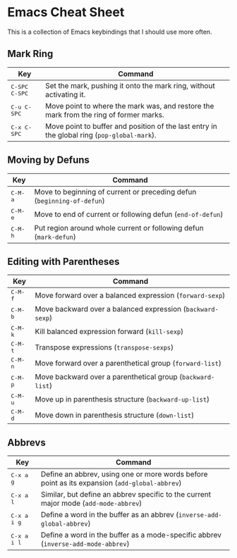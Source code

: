 # Emacs Cheat Sheet

This is a collection of Emacs keybindings that I should use more often.

## Mark Ring

Key                    | Command
-----------------------|--------------------------------------------------
<kbd>C-SPC C-SPC</kbd> | Set the mark, pushing it onto the mark ring, without activating it.
<kbd>C-u C-SPC</kbd>   | Move point to where the mark was, and restore the mark from the ring of former marks.
<kbd>C-x C-SPC</kbd>   | Move point to buffer and position of the last entry in the global ring (`pop-global-mark`).

## Moving by Defuns

Key              | Command
-----------------|--------------------------------------------------
<kbd>C-M-a</kbd> | Move to beginning of current or preceding defun (`beginning-of-defun`)
<kbd>C-M-e</kbd> | Move to end of current or following defun (`end-of-defun`)
<kbd>C-M-h</kbd> | Put region around whole current or following defun (`mark-defun`)

## Editing with Parentheses

Key              | Command
-----------------|--------------------------------------------------
<kbd>C-M-f</kbd> | Move forward over a balanced expression (`forward-sexp`)
<kbd>C-M-b</kbd> | Move backward over a balanced expression (`backward-sexp`)
<kbd>C-M-k</kbd> | Kill balanced expression forward (`kill-sexp`)
<kbd>C-M-t</kbd> | Transpose expressions (`transpose-sexps`)
<kbd>C-M-n</kbd> | Move forward over a parenthetical group (`forward-list`)
<kbd>C-M-p</kbd> | Move backward over a parenthetical group (`backward-list`)
<kbd>C-M-u</kbd> | Move up in parenthesis structure (`backward-up-list`)
<kbd>C-M-d</kbd> | Move down in parenthesis structure (`down-list`)

## Abbrevs

Key                  | Command
---------------------|-----------------------------------------------
<kbd>C-x a g</kbd>   | Define an abbrev, using one or more words before point as its expansion (`add-global-abbrev`)
<kbd>C-x a l</kbd>   | Similar, but define an abbrev specific to the current major mode (`add-mode-abbrev`)
<kbd>C-x a i g</kbd> | Define a word in the buffer as an abbrev (`inverse-add-global-abbrev`)
<kbd>C-x a i l</kbd> | Define a word in the buffer as a mode-specific abbrev  (`inverse-add-mode-abbrev`)
